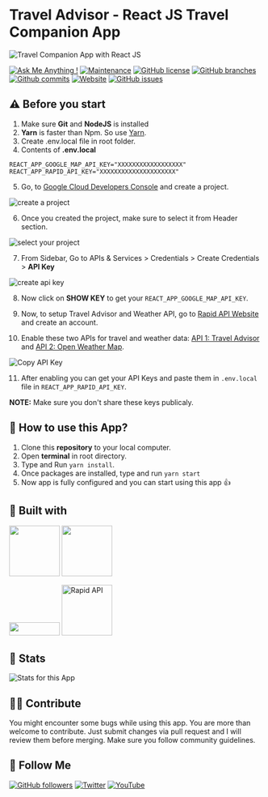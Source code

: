 # Travel Advisor - React JS Travel Companion App

![Travel Companion App with React JS](https://user-images.githubusercontent.com/71302066/174569416-9e8250a9-87ef-49f4-be4a-f077196fe12f.png)


[![Ask Me Anything !](https://img.shields.io/badge/Ask%20me-anything-1abc9c.svg)](https://github.com/Technical-Shubham-tech)
[![Maintenance](https://img.shields.io/badge/Maintained%3F-yes-green.svg)](https://github.com/Technical-Shubham-tech/travel-advisor/commits/main)
[![GitHub license](https://img.shields.io/github/license/Technical-Shubham-tech/travel-advisor)](https://github.com/Technical-Shubham-tech/travel-advisor/blob/main/LICENSE.md)
[![GitHub branches](https://badgen.net/github/branches/Technical-Shubham-tech/travel-advisor/)](https://github.com/Technical-Shubham-tech/travel-advisor/branches)
[![Github commits](https://badgen.net/github/commits/Technical-Shubham-tech/travel-advisor/main)](https://github.com/Technical-Shubham-tech/travel-advisor/commits)
[![Website](https://api.netlify.com/api/v1/badges/29710a1c-50d3-471a-a525-b37e473da25d/deploy-status)](https://travel-advisor-reactjs.netlify.app/)
[![GitHub issues](https://img.shields.io/github/issues/Technical-Shubham-tech/travel-advisor)](https://github.com/Technical-Shubham-tech/travel-advisor/issues)

## ⚠️ Before you start

1. Make sure **Git** and **NodeJS** is installed
2. **Yarn** is faster than Npm. So use [Yarn](https://classic.yarnpkg.com/lang/en/docs/install/).
3. Create .env.local file in root folder.
4. Contents of **.env.local**

```
REACT_APP_GOOGLE_MAP_API_KEY="XXXXXXXXXXXXXXXXXX"
REACT_APP_RAPID_API_KEY="XXXXXXXXXXXXXXXXXXXXX"
```

5. Go, to [Google Cloud Developers Console](https://console.cloud.google.com/projectcreate) and create a project.

![create a project](https://user-images.githubusercontent.com/71302066/174559275-458bbcec-6997-41f0-b359-1139e00fc759.png)

6. Once you created the project, make sure to select it from Header section.

![select your project](https://user-images.githubusercontent.com/71302066/174560599-92b3395c-9f43-4b42-a618-4151776b192d.png)

7. From Sidebar, Go to APIs & Services > Credentials > Create Credentials > **API Key**

![create api key](https://user-images.githubusercontent.com/71302066/174561372-6907aaf6-c538-46df-bd9e-6dfa08b9dd35.png)

8. Now click on **SHOW KEY** to get your `REACT_APP_GOOGLE_MAP_API_KEY`.

9. Now, to setup Travel Advisor and Weather API, go to [Rapid API Website](https://rapidapi.com/) and create an account.

10. Enable these two APIs for travel and weather data: [API 1: Travel Advisor](https://rapidapi.com/apidojo/api/travel-advisor/) and [API 2: Open Weather Map](https://rapidapi.com/community/api/open-weather-map/).

![Copy API Key](https://user-images.githubusercontent.com/71302066/174563987-a29b9be5-390b-4dbd-9d3f-f7a19e42172b.png)

11. After enabling you can get your API Keys and paste them in `.env.local` file in `REACT_APP_RAPID_API_KEY`.

**NOTE:** Make sure you don't share these keys publicaly.

## 📌 How to use this App?

1. Clone this **repository** to your local computer.
2. Open **terminal** in root directory.
3. Type and Run `yarn install`.
4. Once packages are installed, type and run `yarn start`
5. Now app is fully configured and you can start using this app :+1:

## 📃 Built with

[<img src="https://media3.giphy.com/media/ln7z2eWriiQAllfVcn/200w.webp" width="100">](https://www.javascript.com/)
[<img src="https://i.giphy.com/media/eNAsjO55tPbgaor7ma/200w.webp" width="100">](https://reactjs.org/)

[<img src="https://img.shields.io/badge/Google%20Maps-4285F4?logo=googlemaps&logoColor=fff&style=flat" width="100" height="26">](https://developers.google.com/maps)
[<img src="https://user-images.githubusercontent.com/71302066/174567516-824b1967-5954-4ac7-9446-14a3b2ab825d.svg" alt="Rapid API" width="100">](https://rapidapi.com/)

## 🔧 Stats

![Stats for this App](https://user-images.githubusercontent.com/71302066/174568045-5964dfac-6e6f-4c90-b161-c9181ef6623d.svg)

## 🙌🏼 Contribute

You might encounter some bugs while using this app. You are more than welcome to contribute. Just submit changes via pull request and I will review them before merging. Make sure you follow community guidelines.

## 🚀 Follow Me

[![GitHub followers](https://img.shields.io/github/followers/Technical-Shubham-tech?style=social&label=Follow&maxAge=2592000)](https://github.com/Technical-Shubham-tech)
[![Twitter](https://img.shields.io/twitter/url?style=social&url=https%3A%2F%2Ftwitter.com%2FTechnicalShubam)](https://twitter.com/intent/tweet?text=Wow:&url=https%3A%2F%2Fgithub.com%2FTechnical-Shubham-tech%2Fmedical-chat-app)
[![YouTube](https://img.shields.io/badge/YouTube-FF0000?style=for-the-badge&logo=youtube&logoColor=white)](https://www.youtube.com/channel/UCNAz_hUVBG2ZUN8TVm0bmYw)
